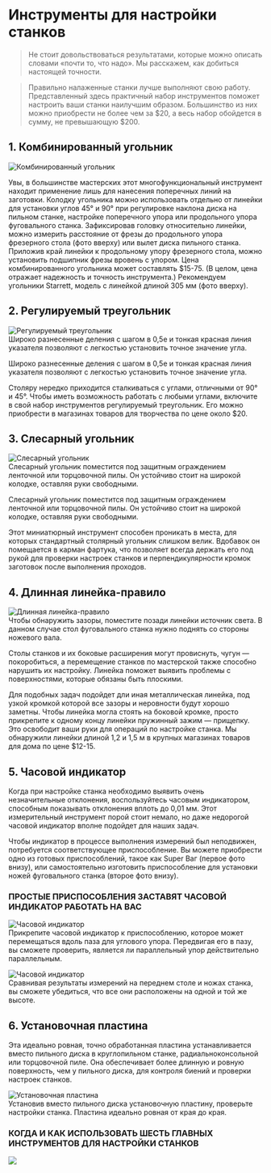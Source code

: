 # Инструменты для настройки станков
> Не стоит довольствоваться результатами, которые можно описать словами «почти то, что надо». Мы расскажем, как добиться настоящей точности.

> Правильно налаженные станки лучше выполняют свою работу. Представленный здесь практичный набор инструментов поможет настроить ваши станки наилучшим образом.  Большинство из них можно приобрести не более чем за $20, а весь набор обойдется в сумму, не превышающую $200.

## 1. Комбинированный угольник

![Комбинированный угольник](/images/Houseworks/Master/Woodmaster/combo_ugolnik.jpg)

Увы, в большинстве мастерских этот многофункциональный инструмент находит применение лишь для нанесения поперечных линий на заготовки. Колодку угольника можно использовать отдельно от линейки для установки углов 45° и 90° при регулировке наклона диска на пильном станке, настройке поперечного упора или продольного упора фуговального станка. Зафиксировав головку относительно линейки, можно измерить расстояние от фрезы до продольного упора фрезерного стола (фото вверху) или вылет диска пильного станка. Приложив край линейки к продольному упору фрезерного стола, можно установить подшипник фрезы вровень с упором. Цена комбинированного угольника может составлять $15-75. (В целом, цена отражает надежность и точность инструмента.) Рекомендуем угольники Starrett, модель с линейкой длиной 305 мм (фото вверху).

## 2. Регулируемый треугольник

![Регулируемый треугольник](/images/Houseworks/Master/Woodmaster/regul_ugolnik.jpg)  
Широко разнесенные деления с шагом в 0,5е и тонкая красная линия указателя
позволяют с легкостью установить точное значение угла.

Широко разнесенные деления с шагом в 0,5е и тонкая красная линия указателя позволяют с легкостью установить точное значение угла.

Столяру нередко приходится сталкиваться с углами, отличными от 90° и 45°. Чтобы иметь возможность работать с любыми углами, включите в свой набор инструментов регулируемый треугольник. Его можно приобрести в магазинах товаров для творчества по цене около $20.

## 3. Слесарный угольник

![Слесарный угольник](/images/Houseworks/Master/Woodmaster/ugolnik_slesarnii.jpg)  
Слесарный угольник поместится под защитным ограждением ленточной или торцовочной пилы. Он устойчиво стоит на широкой колодке, оставляя руки свободными.

Слесарный угольник поместится под защитным ограждением ленточной или торцовочной пилы. Он устойчиво стоит на широкой колодке, оставляя руки свободными.

Этот миниатюрный инструмент способен проникать в места, для которых стандартный столярный угольник слишком велик. Вдобавок он помещается в карман фартука, что позволяет всегда держать его под рукой для проверки настроек станков и перпендикулярности кромок заготовок после выполнения проходов.

## 4. Длинная линейка-правило
![Длинная линейка-правило](/images/Houseworks/Master/Woodmaster/lineyka.jpg)  
Чтобы обнаружить зазоры, поместите позади линейки источник света. В данном случае стол фуговального станка нужно поднять со стороны ножевого вала.

Столы станков и их боковые расширения могут провиснуть, чугун — покоробиться, а перемещение станков по мастерской также способно нарушить их настройку. Линейка поможет выявить проблемы с поверхностями, которые обязаны быть плоскими.

Для подобных задач подойдет дли иная металлическая линейка, под узкой кромкой которой все зазоры и неровности будут хорошо заметны. Чтобы линейка могла стоять на боковой кромке, просто прикрепите к одному концу линейки пружинный зажим — прищепку. Это освободит ваши руки для операций по настройке станка. Мы обнаружили линейки длиной 1,2 и 1,5 м в крупных магазинах товаров для дома по цене $12-15.

## 5. Часовой индикатор

Когда при настройке станка необходимо выявить очень незначительные отклонения, воспользуйтесь часовым индикатором, способным показывать отклонения вплоть до 0,01 мм. Этот измерительный инструмент порой стоит немало, но даже недорогой часовой индикатор вполне подойдет для наших задач.

Чтобы индикатор в процессе выполнения измерений был неподвижен, потребуется соответствующее приспособление. Вы можете приобрести одно из готовых приспособлений, такое как Super Ваг (первое фото внизу), или самостоятельно изготовить приспособление для установки ножей фуговального станка (второе фото внизу).

### ПРОСТЫЕ ПРИСПОСОБЛЕНИЯ ЗАСТАВЯТ ЧАСОВОЙ ИНДИКАТОР РАБОТАТЬ НА ВАС

![Часовой индикатор](/images/Houseworks/Master/Woodmaster/chasovoy_indicator-1.jpg)  
Прикрепите часовой индикатор к приспособлению, которое может перемещаться вдоль паза для углового упора. Передвигая его в пазу, вы сможете проверить, является ли параллельный упор действительно параллельным.

![Часовой индикатор](/images/Houseworks/Master/Woodmaster/chasovoy_indicator-2.jpg)  
Сравнивая результаты измерений на переднем столе и ножах станка, вы сможете убедиться, что все они расположены на одной и той же высоте.

## 6. Установочная пластина

Эта идеально ровная, точно обработанная пластина устанавливается вместо пильного диска в круглопильном станке, радиальноконсольной или торцовочной пиле. Она обеспечивает более длинную и ровную поверхность, чем у пильного диска, для контроля биений и проверки настроек станков.

![Установочная пластина](/images/Houseworks/Master/Woodmaster/plastina_ust.jpg)  
Установив вместо пильного диска установочную пластину, проверьте настройки станка. Пластина идеально ровная от края до края.

### КОГДА И КАК ИСПОЛЬЗОВАТЬ ШЕСТЬ ГЛАВНЫХ ИНСТРУМЕНТОВ ДЛЯ НАСТРОЙКИ СТАНКОВ
![](/images/Houseworks/Master/Woodmaster/tablica1.jpg)
